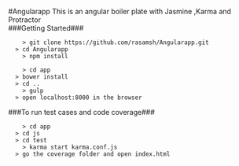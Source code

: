 #Angularapp
This is an angular boiler plate with Jasmine ,Karma and Protractor  
###Getting Started###

```
	> git clone https://github.com/rasamsh/Angularapp.git
  > cd Angularapp
	> npm install

```
```
	> cd app
  > bower install
  > cd ..
	> gulp
  > open localhost:8000 in the browser

```
###To run test cases and code coverage###

```
	> cd app
  > cd js
  > cd test
	> karma start karma.conf.js
  > go the coverage folder and open index.html

```
